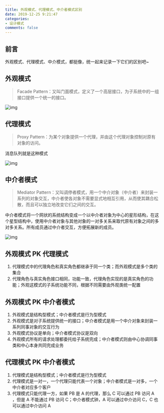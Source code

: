 ```yaml
---
title: 外观模式、代理模式、中介者模式区别
date: 2019-12-25 9:21:47
categories:
- 设计模式
comments: false
---
```


## 前言

外观模式、代理模式、中介模式，都挺像，统一起来记录一下它们的区别吧~



<!-- more -->

## 外观模式

> Facade Pattern：又叫门面模式，定义了一个高层接口，为子系统中的一组接口提供一个统一的接口。

![img](https://images0.cnblogs.com/blog/354313/201501/201826186728078.x-png)



## 代理模式

> Proxy Pattern：为某个对象提供一个代理，并由这个代理对象控制对原有对象的访问。

消息队列就是这种模式

![img](https://raw.githubusercontent.com/xietao3/Study-Plan/master/DesignPatterns/src/%E4%BB%A3%E7%90%86.png)



## 中介者模式

> Mediator Pattern：又叫调停者模式，用一个中介对象（中介者）来封装一系列的对象交互，中介者使各对象不需要显式地相互引用，从而使其耦合松散，而且可以独立地改变它们之间的交互。

中介者模式将一个网状的系统结构变成一个以中介者对象为中心的星形结构，在这个星型结构中，使用中介者对象与其他对象的一对多关系来取代原有对象之间的多对多关系。所有成员通过中介者交互，方便拓展新的成员。

![img](https://raw.githubusercontent.com/xietao3/Study-Plan/master/DesignPatterns/src/%E4%B8%AD%E4%BB%8B%E8%80%85.png)

## 外观模式 PK 代理模式

1. 代理模式中的代理角色和真实角色都继承于同一个类；而外观模式是多个类的集合
2. 代理角色与真实角色接口相同，功能一致，代理角色实现的是真实角色的功能；外观这模式的子系统功能不同，根据不同需要由外观类统一配置



## 外观模式 PK 中介者模式

1. 外观模式是结构型模式；中介者模式是行为型模式
2. 外观模式是对子系统提供统一的接口；中介者模式是用一个中介对象来封装一系列同事对象的交互行为
3. 外观模式协议是单向；中介者模式协议是双向
4. 外观模式所有的请求处理都委托给子系统完成；中介者模式则由中心协调同事类和中心本身共同完成业务



## 代理模式 PK 中介者模式

1. 代理模式是结构型模式；中介者模式是行为型模式
2. 代理模式是一对一，一个代理只能代表一个对象；中介者模式是一对多，一个中介者对应多个客户
3. 代理模式只能代理一方，如果 PB 是 A 的代理，那么 C 可以通过 PB 访问 A ，但是 A 不能通过 PB 访问 C；中介者模式钟，A 可以通过中介访问 C，C 也可以通过中介访问 A